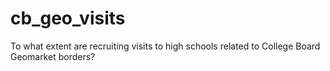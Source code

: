 # cb_geo_visits
To what extent are recruiting visits to high schools related to College Board Geomarket borders?
